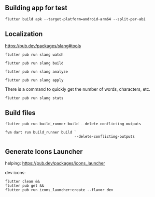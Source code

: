 
## Building app for test
```shell
flutter build apk --target-platform=android-arm64 --split-per-abi
```

## Localization
https://pub.dev/packages/slang#tools
```shell
flutter pub run slang watch
```
```shell
flutter pub run slang build
```
```shell
flutter pub run slang analyze
```
```shell
flutter pub run slang apply
```
There is a command to quickly get the number of words, characters, etc.
```shell
flutter pub run slang stats
```

## Build files
```shell
flutter pub run build_runner build --delete-conflicting-outputs
```

```shell
fvm dart run build_runner build `
                                --delete-conflicting-outputs
```

## Generate Icons Launcher
helping: https://pub.dev/packages/icons_launcher

dev icons:
```shell
flutter clean &&
flutter pub get &&
flutter pub run icons_launcher:create --flavor dev
 
```
